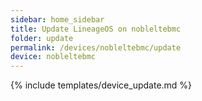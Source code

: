 ```yaml
---
sidebar: home_sidebar
title: Update LineageOS on nobleltebmc
folder: update
permalink: /devices/nobleltebmc/update
device: nobleltebmc
---
```

{% include templates/device_update.md %}

